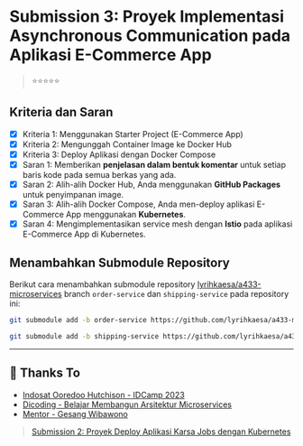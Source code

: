 # Submission 3: Proyek Implementasi Asynchronous Communication pada Aplikasi E-Commerce App

> ⭐⭐⭐⭐⭐

## Kriteria dan Saran

- [x] Kriteria 1: Menggunakan Starter Project (E-Commerce App)
- [x] Kriteria 2: Mengunggah Container Image ke Docker Hub
- [x] Kriteria 3: Deploy Aplikasi dengan Docker Compose
- [x] Saran 1: Memberikan **penjelasan dalam bentuk komentar** untuk setiap baris kode pada semua berkas yang ada.
- [x] Saran 2: Alih-alih Docker Hub, Anda menggunakan **GitHub Packages** untuk penyimpanan image.
- [x] Saran 3: Alih-alih Docker Compose, Anda men-deploy aplikasi E-Commerce App menggunakan **Kubernetes**.
- [x] Saran 4: Mengimplementasikan service mesh dengan **Istio** pada aplikasi E-Commerce App di Kubernetes.

## Menambahkan Submodule Repository

Berikut cara menambahkan submodule repository [lyrihkaesa/a433-microservices](https://github.com/lyrihkaesa/a433-microservices) branch `order-service` dan `shipping-service` pada repository ini:

```bash
git submodule add -b order-service https://github.com/lyrihkaesa/a433-microservices order-service
```

```bash
git submodule add -b shipping-service https://github.com/lyrihkaesa/a433-microservices shipping-service
```

---

## 🙏 Thanks To

- [Indosat Ooredoo Hutchison - IDCamp 2023](https://idcamp.ioh.co.id/)
- [Dicoding - Belajar Membangun Arsitektur Microservices](https://www.dicoding.com/academies/433)
- [Mentor - Gesang Wibawono](#)

> [Submission 2: Proyek Deploy Aplikasi Karsa Jobs dengan Kubernetes](https://github.com/lyrihkaesa/proyek-deploy-aplikasi-karsa-jobs-dengan-kubernetes)
